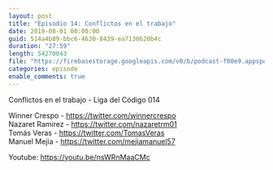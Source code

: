 ```yaml
---
layout: post
title: "Episodio 14: Conflictos en el trabajo"
date: 2019-08-01 00:00:00
guid: 514a4b89-bbc6-4630-8439-ea7130620b4c
duration: "27:59"
length: 54270043
file: "https://firebasestorage.googleapis.com/v0/b/podcast-f00e9.appspot.com/o/2019-08-01-conflictos-en-el-trabajo.mp3?alt=media&amp;token=f0f74c57-a4ec-416f-ade4-e7721a4665e0"
categories: episode
enable_comments: true
---
```


Conflictos en el trabajo - Liga del Código 014

Winner Crespo - https://twitter.com/winnercrespo
<br/>Nazaret Ramirez - https://twitter.com/nazaretrm01
<br/>Tomás Veras - https://twitter.com/TomasVeras
<br/>Manuel Mejia - https://twitter.com/mejiamanuel57

Youtube: https://youtu.be/nsWRnMaaCMc
